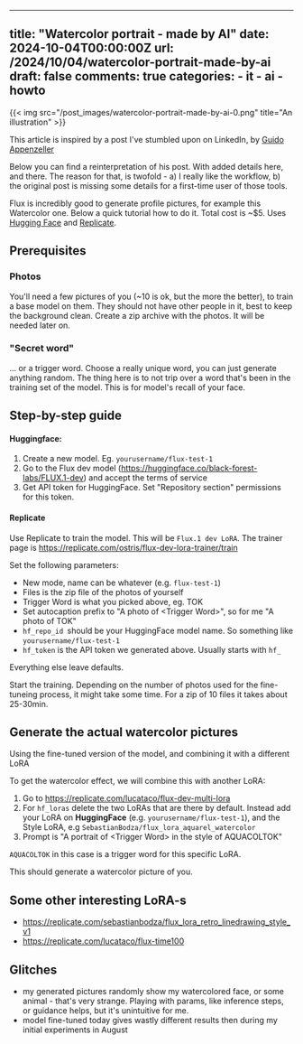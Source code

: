 
---
title: "Watercolor portrait - made by AI"
date: 2024-10-04T00:00:00Z
url: /2024/10/04/watercolor-portrait-made-by-ai
draft: false
comments: true
categories:
    - it
    - ai
    - howto
---


{{< img src="/post_images/watercolor-portrait-made-by-ai-0.png" title="An illustration" >}}

This article is inspired by a post I've stumbled upon on LinkedIn, by [Guido Appenzeller](https://www.linkedin.com/posts/appenz_flux-is-incredibly-good-to-generate-profile-activity-7231716430889541632-0XL8)

Below you can find a reinterpretation of his post. With added details here, and there. The reason for that, is twofold - a) I really like the workflow, b) the original post is missing some details for a first-time user of those tools.

Flux is incredibly good to generate profile pictures, for example this Watercolor one. Below a quick tutorial how to do it. Total cost is ~$5. Uses [Hugging Face](https://www.linkedin.com/company/huggingface/) and [Replicate](https://www.linkedin.com/company/replicate/).

## Prerequisites

### Photos

You'll need a few pictures of you (~10 is ok, but the more the better), to train a base model on them. They should not have other people in it, best to keep the background clean. Create a zip archive with the photos. It will be needed later on.

### "Secret word"

... or a trigger word. Choose a really unique word, you can just generate anything random. The thing here is to not trip over a word that's been in the training set of the model. This is for model's recall of your face.

## Step-by-step guide

#### Huggingface:

1. Create a new model. Eg. `yourusername/flux-test-1`
2. Go to the Flux dev model (https://huggingface.co/black-forest-labs/FLUX.1-dev) and accept the terms of service
3. Get API token for HuggingFace. Set "Repository section" permissions for this token.

#### Replicate

Use Replicate to train the model. This will be `Flux.1 dev LoRA`.  The trainer page is https://replicate.com/ostris/flux-dev-lora-trainer/train

Set the following parameters:
- New mode, name can be whatever (e.g. `flux-test-1`)
- Files is the zip file of the photos of yourself
- Trigger Word is what you picked above, eg. TOK
- Set autocaption prefix to "A photo of \<Trigger Word>", so for me "A photo of TOK"
- `hf_repo_id `should be your HuggingFace model name. So something like `yourusername/flux-test-1`
- `hf_token` is the API token we generated above. Usually starts with `hf_`

Everything else leave defaults.

Start the training. Depending on the number of photos used for the fine-tuneing process, it might take some time. For a zip of 10 files it takes about 25-30min.

## Generate the actual watercolor pictures

Using the fine-tuned version of the model, and combining it with a different LoRA

To get the watercolor effect, we will combine this with another LoRA:
1. Go to https://replicate.com/lucataco/flux-dev-multi-lora
2. For `hf_loras` delete the two LoRAs that are there by default. Instead add your LoRA on **HuggingFace** (e.g. `yourusername/flux-test-1`), and the Style LoRA, e.g `SebastianBodza/flux_lora_aquarel_watercolor`
3. Prompt is "A portrait of \<Trigger Word\> in the style of AQUACOLTOK"

`AQUACOLTOK` in this case is a trigger word for this specific LoRA.

This should generate a watercolor picture of you.

## Some other interesting LoRA-s

- https://replicate.com/sebastianbodza/flux_lora_retro_linedrawing_style_v1
- https://replicate.com/lucataco/flux-time100

## Glitches

- my generated pictures randomly show my watercolored face, or some animal - that's very strange. Playing with params, like inference steps, or guidance helps, but it's unintuitive for me.
- model fine-tuned today gives wastly different results then during my initial experiments in August

